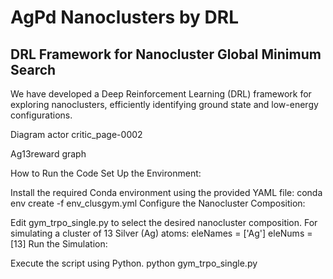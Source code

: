 # AgPd Nanoclusters by DRL

## DRL Framework for Nanocluster Global Minimum Search

We have developed a Deep Reinforcement Learning (DRL) framework for exploring nanoclusters, efficiently identifying ground state and low-energy configurations.

Diagram actor critic_page-0002

Ag13reward graph

How to Run the Code
Set Up the Environment:

Install the required Conda environment using the provided YAML file:
conda env create -f env_clusgym.yml
Configure the Nanocluster Composition:

Edit gym_trpo_single.py to select the desired nanocluster composition.
For simulating a cluster of 13 Silver (Ag) atoms:
eleNames = ['Ag']
eleNums = [13]
Run the Simulation:

Execute the script using Python.
python gym_trpo_single.py
